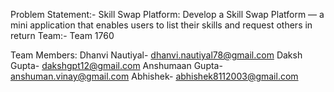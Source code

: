 Problem Statement:- Skill Swap Platform: Develop a Skill Swap Platform — a mini application that enables users to list their skills and
request others in return
Team:- Team 1760

Team Members:
Dhanvi Nautiyal- dhanvi.nautiyal78@gmail.com
Daksh Gupta- dakshgpt12@gmail.com
Anshumaan Gupta- anshuman.vinay@gmail.com
Abhishek- abhishek8112003@gmail.com